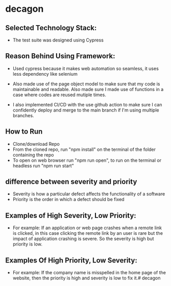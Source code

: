 # decagon


## Selected Technology Stack:
  - The test suite was designed using Cypress

## Reason Behind Using Framework:
- Used cypress because it makes web automation so seamless, it uses less dependency like selenium

- Also made use of the page object model to make sure that my code is maintainable and readable. Also made sure I made use of functions in a case where codes are reused mutiple times.

- I also implemented CI/CD with the use github action to make sure I can confidently deploy and merge to the main branch if I'm using multiple branches.

## How to Run 
- Clone/download Repo
- From the cloned repo, run "npm install" on the terminal of the folder containing the repo
- To open on web browser run "npm run open", to run on the terminal or headless run "npm run start"

## difference between severity and priority

- Severity is how a particular defect affects the functionality of a software
- Priority is the order in which a defect should be fixed


## Examples of High Severity, Low Priority:
- For example: If an application or web page crashes when a remote link is clicked, in this case clicking the remote link by an user is rare but the impact of  application crashing is severe. So the severity is high but priority is low.

## Examples Of High Priority, Low Severity:
- For example: If the company name is misspelled in the home page of the website, then the priority is high and severity is low to fix it.# decagon
